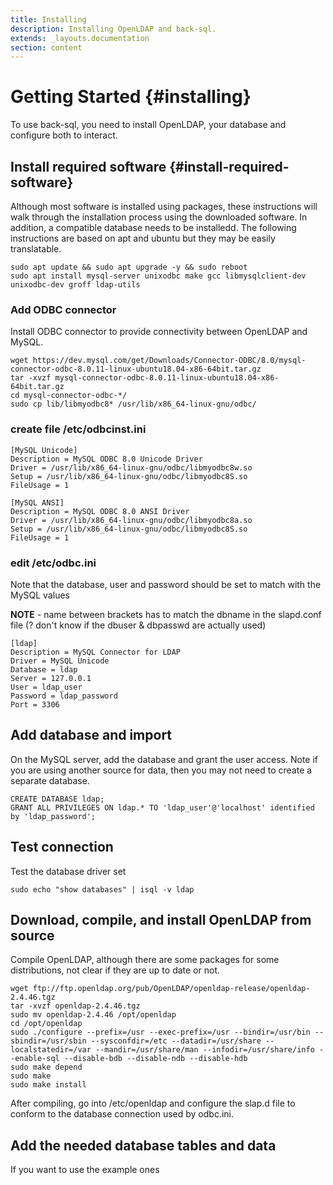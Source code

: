 ```yaml
---
title: Installing
description: Installing OpenLDAP and back-sql.
extends: _layouts.documentation
section: content
---
```


# Getting Started {#installing}

To use back-sql, you need to install OpenLDAP, your database and configure both to interact.  

## Install required software {#install-required-software}

Although most software is installed using packages, these instructions will walk through the installation process using the downloaded software.  In addition, a compatible database needs to be installedd.  The following instructions are based on apt and ubuntu but they may be easily translatable.


```
sudo apt update && sudo apt upgrade -y && sudo reboot
sudo apt install mysql-server unixodbc make gcc libmysqlclient-dev unixodbc-dev groff ldap-utils
```

### Add ODBC connector

Install ODBC connector to provide connectivity between OpenLDAP and MySQL. 


```
wget https://dev.mysql.com/get/Downloads/Connector-ODBC/8.0/mysql-connector-odbc-8.0.11-linux-ubuntu18.04-x86-64bit.tar.gz
tar -xvzf mysql-connector-odbc-8.0.11-linux-ubuntu18.04-x86-64bit.tar.gz
cd mysql-connector-odbc-*/
sudo cp lib/libmyodbc8* /usr/lib/x86_64-linux-gnu/odbc/
```


### create file /etc/odbcinst.ini

```
[MySQL Unicode]
Description = MySQL ODBC 8.0 Unicode Driver
Driver = /usr/lib/x86_64-linux-gnu/odbc/libmyodbc8w.so
Setup = /usr/lib/x86_64-linux-gnu/odbc/libmyodbc8S.so
FileUsage = 1

[MySQL ANSI]
Description = MySQL ODBC 8.0 ANSI Driver
Driver = /usr/lib/x86_64-linux-gnu/odbc/libmyodbc8a.so
Setup = /usr/lib/x86_64-linux-gnu/odbc/libmyodbc8S.so
FileUsage = 1
```

### edit /etc/odbc.ini

Note that the database, user and password should be set to match with the MySQL values 

**NOTE** - name between brackets has to match the dbname in the slapd.conf file (? don't know if the dbuser & dbpasswd are actually used)
```
[ldap]
Description = MySQL Connector for LDAP
Driver = MySQL Unicode
Database = ldap
Server = 127.0.0.1
User = ldap_user
Password = ldap_password
Port = 3306
```

## Add database and import 

On the MySQL server, add the database and grant the user access.  Note if you are using another source for data, then you may not need to create a separate database.

``` 
CREATE DATABASE ldap;
GRANT ALL PRIVILEGES ON ldap.* TO 'ldap_user'@'localhost' identified by 'ldap_password';
```

## Test connection

Test the database driver set

```
sudo echo "show databases" | isql -v ldap
```


## Download, compile, and install OpenLDAP from source

Compile OpenLDAP, although there are some packages for some distributions, not clear if they are up to date or not.

``` 
wget ftp://ftp.openldap.org/pub/OpenLDAP/openldap-release/openldap-2.4.46.tgz
tar -xvzf openldap-2.4.46.tgz
sudo mv openldap-2.4.46 /opt/openldap
cd /opt/openldap
sudo ./configure --prefix=/usr --exec-prefix=/usr --bindir=/usr/bin --sbindir=/usr/sbin --sysconfdir=/etc --datadir=/usr/share --localstatedir=/var --mandir=/usr/share/man --infodir=/usr/share/info --enable-sql --disable-bdb --disable-ndb --disable-hdb
sudo make depend
sudo make
sudo make install
```

After compiling, go into /etc/openldap and configure the slap.d file to conform to the database connection used by odbc.ini.

## Add the needed database tables and data

If you want to use the example ones 